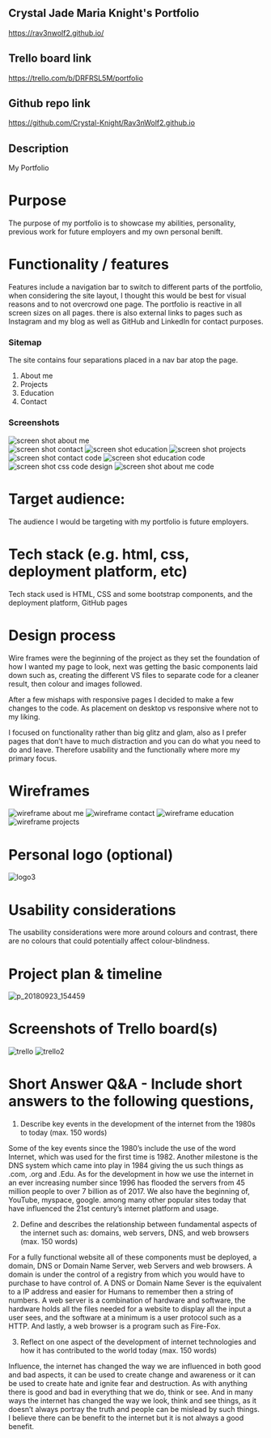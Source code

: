 ## Crystal Jade Maria Knight's Portfolio 

https://rav3nwolf2.github.io/



## Trello board link 

https://trello.com/b/DRFRSL5M/portfolio

## Github repo link 
https://github.com/Crystal-Knight/Rav3nWolf2.github.io


## Description
My Portfolio


# Purpose
The purpose of my portfolio is to showcase my abilities, personality, previous work for future employers and my own personal benift. 


# Functionality / features
Features include a navigation bar to switch to different parts of the portfolio, when considering the site layout, I thought this would be best for visual reasons and to not overcrowd one page.
The portfolio is reactive in all screen sizes on all pages. 
there is also external links to pages such as Instagram and my blog as well as GitHub and LinkedIn for contact purposes.


### Sitemap

The site contains four separations placed in a nav bar atop the page.

1. About me
2. Projects
3. Education
4. Contact
 



### Screenshots
![screen shot about me](https://user-images.githubusercontent.com/42673737/45924262-39e5b380-bf3f-11e8-91c4-3b31307d7ce1.PNG)   
![screen shot contact](https://user-images.githubusercontent.com/42673737/45924265-5eda2680-bf3f-11e8-8675-b44992192315.PNG)
![screen shot education](https://user-images.githubusercontent.com/42673737/45924270-7d402200-bf3f-11e8-8e15-e1c9fbd05dca.PNG)
![screen shot projects](https://user-images.githubusercontent.com/42673737/45924272-86c98a00-bf3f-11e8-9954-95fd18e6a380.PNG)   
![screen shot contact code](https://user-images.githubusercontent.com/42673737/45924264-54b82800-bf3f-11e8-86ce-9bc4e6cd9e71.PNG)
![screen shot education code](https://user-images.githubusercontent.com/42673737/45924268-731e2380-bf3f-11e8-8dc2-59bd0a84d64c.PNG)
![screen shot css code design](https://user-images.githubusercontent.com/42673737/45924267-68fc2500-bf3f-11e8-95bb-934682e3eeeb.PNG)
![screen shot about me code](https://user-images.githubusercontent.com/42673737/45924261-2a666a80-bf3f-11e8-902e-ccffd64dbc27.PNG)


# Target audience:
The audience I would be targeting with my portfolio is future employers.


# Tech stack (e.g. html, css, deployment platform, etc)
Tech stack used is HTML, CSS and some bootstrap components, and the deployment platform, GitHub pages


# Design process

Wire frames were the beginning of the project as they set the foundation of how I wanted my page to look, next was getting the basic components laid down such as, creating the different VS files to separate code for a cleaner result, then colour and images followed.

After a few mishaps with responsive pages I decided to make a few changes to the code. As placement on desktop vs responsive where not to my liking.

I focused on functionality rather than big glitz and glam, also as I prefer pages that don’t have to much distraction and you can do what you need to do and leave. Therefore usability and the functionally where more my primary focus.


#  Wireframes
![wireframe about me](https://user-images.githubusercontent.com/42673737/45924535-0bb7a200-bf46-11e8-8fa2-9126a75a7256.PNG)
![wireframe contact](https://user-images.githubusercontent.com/42673737/45924541-20943580-bf46-11e8-8b60-3e24a519432a.PNG)
![wireframe education](https://user-images.githubusercontent.com/42673737/45924544-2b4eca80-bf46-11e8-8ba6-cf5b89f3f6d5.PNG)
![wireframe projects](https://user-images.githubusercontent.com/42673737/45924546-330e6f00-bf46-11e8-8274-ef42ca20c332.PNG)


 


# Personal logo (optional)
![logo3](https://user-images.githubusercontent.com/42673737/45924342-0e63c880-bf41-11e8-9f65-7e495a9baab0.gif)



# Usability considerations

The usability considerations were more around colours and contrast, there are no colours that could potentially affect colour-blindness.



# Project plan & timeline
![p_20180923_154459](https://user-images.githubusercontent.com/42673737/45924625-41f62100-bf48-11e8-9597-ed2ea84f8eef.jpg)



# Screenshots of Trello board(s)
![trello](https://user-images.githubusercontent.com/42673737/45924317-76fe7580-bf40-11e8-87d2-5edf49cc0173.PNG)
![trello2](https://user-images.githubusercontent.com/42673737/45924319-85e52800-bf40-11e8-853b-57f6a6c197ff.PNG)



# Short Answer Q&A - Include short answers to the following questions,
1. Describe key events in the development of the internet from the 1980s to today (max. 150 words)

Some of the key events since the 1980’s include the use of the word Internet, which was used for the first time is 1982. Another milestone is the DNS system which came into play in 1984 giving the us such things as .com, .org and .Edu. 
As for the development in how we use the internet in an ever increasing number since 1996 has flooded the servers from 45 million people to over 7 billion as of 2017.
We also have the beginning of, YouTube, myspace, google. among many other popular sites today that have influenced the 21st century’s internet platform and usage.



2.  Define and describes the relationship between fundamental aspects of the internet such as: domains, web servers, DNS, and web browsers (max. 150 words)

For a fully functional website all of these components must be deployed, a domain, DNS or Domain Name Server, web Servers and web browsers. A domain is under the control of a registry from which you would have to purchase to have control of. A DNS or Domain Name Sever is the equivalent to a IP address and easier for Humans to remember then a string of numbers. A web server is a combination of hardware and software, the hardware holds all the files needed  for a website to display all the input a user sees, and the software at a minimum is a user protocol such as a HTTP. And lastly, a web browser is a program such as Fire-Fox. 

3.  Reflect on one aspect of the development of internet technologies and how it has contributed to the world today (max. 150 words)

Influence, the internet has changed the way we are influenced in both good and bad aspects, it can be used to create change and awareness or it can be used to create hate and ignite fear and destruction. As with anything there is good and bad in everything that we do, think or see. 
And in many ways the internet has changed the way we look, think and see things, as it doesn’t always portray the truth and people can be mislead by such things. I believe there can be benefit to the internet but it is not always a good benefit.
